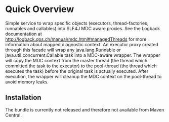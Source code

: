 # Quick Overview
Simple service to wrap specific objects (executors, thread-factories, runnables and callables) into SLF4J MDC aware proxies. See the Logback documentation at http://logback.qos.ch/manual/mdc.html#managedThreads for more information about mapped diagnostic context. An executor proxy created through this facade will wrap any java.lang.Runnable or java.util.concurrent.Callable task into a MDC-aware wrapper. The wrapper will copy the MDC context from the master thread (the thread which committed the task to the executor) to the pool-thread (the thread which executes the task) before the original task is actually executed. After execution, the wrapper will cleanup the MDC context on the pool-thread to avoid memory leaks.

## Installation
The bundle is currently not released and therefore not available from Maven Central.